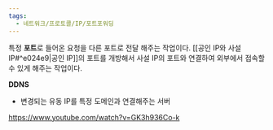 ```yaml
---
tags:
  - 네트워크/프로토콜/IP/포트포워딩
---
```


특정 **포트**로 들어온 요청을 다른 포트로 전달 해주는 작업이다.
[[공인 IP와 사설 IP#^e024e9|공인 IP]]의 포트를 개방해서 사설 IP의 포트와 연결하여 외부에서 접속할 수 있게 해주는 작업이다.

**DDNS** 
- 변경되는 유동 IP를 특정 도메인과 연결해주는 서버


https://www.youtube.com/watch?v=GK3h936Co-k